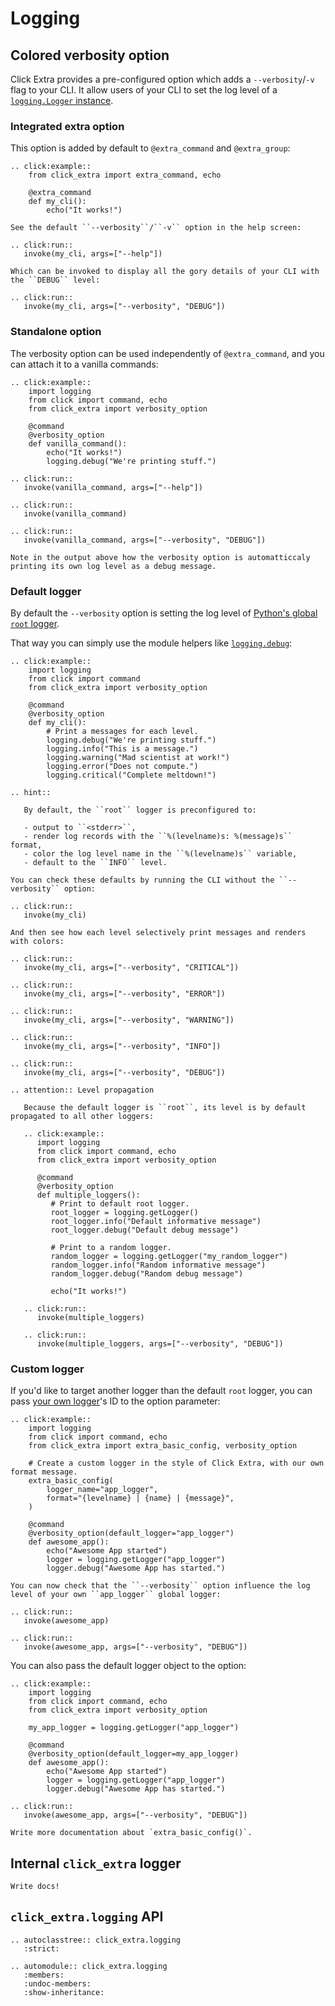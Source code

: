 # Logging

## Colored verbosity option

Click Extra provides a pre-configured option which adds a `--verbosity`/`-v` flag to your CLI. It allow users of your CLI to set the log level of a [`logging.Logger` instance](https://docs.python.org/3/library/logging.html#logger-objects).

### Integrated extra option

This option is added by default to `@extra_command` and `@extra_group`:

```{eval-rst}
.. click:example::
    from click_extra import extra_command, echo

    @extra_command
    def my_cli():
        echo("It works!")

See the default ``--verbosity``/``-v`` option in the help screen:

.. click:run::
   invoke(my_cli, args=["--help"])

Which can be invoked to display all the gory details of your CLI with the ``DEBUG`` level:

.. click:run::
   invoke(my_cli, args=["--verbosity", "DEBUG"])
```

### Standalone option

The verbosity option can be used independently of `@extra_command`, and you can attach it to a vanilla commands:

```{eval-rst}
.. click:example::
    import logging
    from click import command, echo
    from click_extra import verbosity_option

    @command
    @verbosity_option
    def vanilla_command():
        echo("It works!")
        logging.debug("We're printing stuff.")

.. click:run::
   invoke(vanilla_command, args=["--help"])

.. click:run::
   invoke(vanilla_command)

.. click:run::
   invoke(vanilla_command, args=["--verbosity", "DEBUG"])
```

```{tip}
Note in the output above how the verbosity option is automatticcaly printing its own log level as a debug message.
```

### Default logger

By default the `--verbosity` option is setting the log level of [Python's global `root` logger](https://github.com/python/cpython/blob/a59dc1fb4324589427c5c84229eb2c0872f29ca0/Lib/logging/__init__.py#L1945).

That way you can simply use the module helpers like [`logging.debug`](https://docs.python.org/3/library/logging.html?highlight=logging#logging.Logger.debug):

```{eval-rst}
.. click:example::
    import logging
    from click import command
    from click_extra import verbosity_option

    @command
    @verbosity_option
    def my_cli():
        # Print a messages for each level.
        logging.debug("We're printing stuff.")
        logging.info("This is a message.")
        logging.warning("Mad scientist at work!")
        logging.error("Does not compute.")
        logging.critical("Complete meltdown!")

.. hint::

   By default, the ``root`` logger is preconfigured to:

   - output to ``<stderr>``,
   - render log records with the ``%(levelname)s: %(message)s`` format,
   - color the log level name in the ``%(levelname)s`` variable,
   - default to the ``INFO`` level.

You can check these defaults by running the CLI without the ``--verbosity`` option:

.. click:run::
   invoke(my_cli)

And then see how each level selectively print messages and renders with colors:

.. click:run::
   invoke(my_cli, args=["--verbosity", "CRITICAL"])

.. click:run::
   invoke(my_cli, args=["--verbosity", "ERROR"])

.. click:run::
   invoke(my_cli, args=["--verbosity", "WARNING"])

.. click:run::
   invoke(my_cli, args=["--verbosity", "INFO"])

.. click:run::
   invoke(my_cli, args=["--verbosity", "DEBUG"])
```

```{eval-rst}
.. attention:: Level propagation

   Because the default logger is ``root``, its level is by default propagated to all other loggers:

   .. click:example::
      import logging
      from click import command, echo
      from click_extra import verbosity_option

      @command
      @verbosity_option
      def multiple_loggers():
         # Print to default root logger.
         root_logger = logging.getLogger()
         root_logger.info("Default informative message")
         root_logger.debug("Default debug message")

         # Print to a random logger.
         random_logger = logging.getLogger("my_random_logger")
         random_logger.info("Random informative message")
         random_logger.debug("Random debug message")

         echo("It works!")

   .. click:run::
      invoke(multiple_loggers)

   .. click:run::
      invoke(multiple_loggers, args=["--verbosity", "DEBUG"])
```

### Custom logger

If you'd like to target another logger than the default `root` logger, you can pass [your own logger](https://docs.python.org/3/library/logging.html?#logging.getLogger)'s ID to the option parameter:

```{eval-rst}
.. click:example::
    import logging
    from click import command, echo
    from click_extra import extra_basic_config, verbosity_option

    # Create a custom logger in the style of Click Extra, with our own format message.
    extra_basic_config(
        logger_name="app_logger",
        format="{levelname} | {name} | {message}",
    )

    @command
    @verbosity_option(default_logger="app_logger")
    def awesome_app():
        echo("Awesome App started")
        logger = logging.getLogger("app_logger")
        logger.debug("Awesome App has started.")

You can now check that the ``--verbosity`` option influence the log level of your own ``app_logger`` global logger:

.. click:run::
   invoke(awesome_app)

.. click:run::
   invoke(awesome_app, args=["--verbosity", "DEBUG"])
```

You can also pass the default logger object to the option:

```{eval-rst}
.. click:example::
    import logging
    from click import command, echo
    from click_extra import verbosity_option

    my_app_logger = logging.getLogger("app_logger")

    @command
    @verbosity_option(default_logger=my_app_logger)
    def awesome_app():
        echo("Awesome App started")
        logger = logging.getLogger("app_logger")
        logger.debug("Awesome App has started.")

.. click:run::
   invoke(awesome_app, args=["--verbosity", "DEBUG"])
```

```{todo}
Write more documentation about `extra_basic_config()`.
```

## Internal `click_extra` logger

```{todo}
Write docs!
```

## `click_extra.logging` API

```{eval-rst}
.. autoclasstree:: click_extra.logging
   :strict:
```

```{eval-rst}
.. automodule:: click_extra.logging
   :members:
   :undoc-members:
   :show-inheritance:
```
